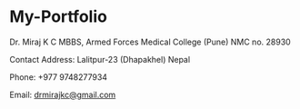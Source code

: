 # My-Portfolio
Dr. Miraj K C
MBBS, Armed Forces Medical College (Pune)
NMC no. 28930


Contact
Address:
Lalitpur-23 (Dhapakhel)
Nepal

Phone:
+977 9748277934 

Email:
drmirajkc@gmail.com

